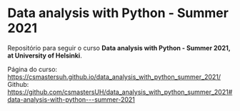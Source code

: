 # Data analysis with Python - Summer 2021

Repositório para seguir o curso **Data analysis with Python - Summer 2021, at University of Helsinki**.

Página do curso: https://csmastersuh.github.io/data_analysis_with_python_summer_2021/
Github: https://github.com/csmastersUH/data_analysis_with_python_summer_2021#data-analysis-with-python---summer-2021